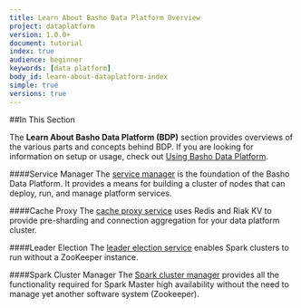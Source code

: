```yaml
---
title: Learn About Basho Data Platform Overview
project: dataplatform
version: 1.0.0+
document: tutorial
index: true
audience: beginner
keywords: [data platform]
body_id: learn-about-dataplatform-index
simple: true
versions: true
---
```


[using bdp index]: LINK
[cache proxy features]: LINK
[service manager features]: LINK
[leader election features]: LINK
[spark manager features]: LINK

##In This Section

The **Learn About Basho Data Platform (BDP)**  section provides overviews of the various parts and concepts behind BDP. If you are looking for information on setup or usage, check out [Using Basho Data Platform][using bdp index].

####Service Manager
The [service manager][service manager features] is the foundation of the Basho Data Platform. It provides a means for building a cluster of nodes that can deploy, run, and manage platform services.

####Cache Proxy
The [cache proxy service][cache proxy features] uses Redis and Riak KV to provide pre-sharding and connection aggregation for your data platform cluster.

####Leader Election
The [leader election service][leader election features] enables Spark clusters to run without a ZooKeeper instance.

####Spark Cluster Manager
The [Spark cluster manager][spark manager features] provides all the functionality required for Spark Master high availability without the need to manage yet another software system (Zookeeper).
